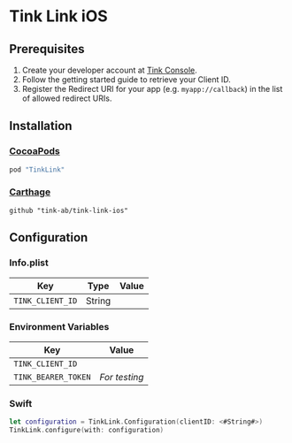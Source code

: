 # Tink Link iOS

## Prerequisites
1. Create your developer account at [Tink Console](https://console.tink.com/).
2. Follow the getting started guide to retrieve your Client ID.
3. Register the Redirect URI for your app (e.g. `myapp://callback`) in the list of allowed redirect URIs.

## Installation

### [CocoaPods](https://cocoapods.org)
```ruby
pod "TinkLink"
```

### [Carthage](https://github.com/Carthage/Carthage)
```ogdl
github "tink-ab/tink-link-ios"
```

## Configuration

### Info.plist
Key | Type | Value
--- | ---- | -----
`TINK_CLIENT_ID` | String |

### Environment Variables
Key | Value
--- | -----
`TINK_CLIENT_ID` | 
`TINK_BEARER_TOKEN` | *For testing*

### Swift
```swift
let configuration = TinkLink.Configuration(clientID: <#String#>)
TinkLink.configure(with: configuration)
```
